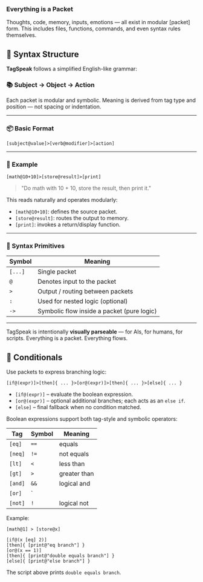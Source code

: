 ### Everything is a Packet

Thoughts, code, memory, inputs, emotions — all exist in modular \[packet] form.
This includes files, functions, commands, and even syntax rules themselves.

## 🧠 Syntax Structure

**TagSpeak** follows a simplified English-like grammar:

### 📚 Subject → Object → Action

Each packet is modular and symbolic. Meaning is derived from tag type and position — not spacing or indentation.

---

### 📦 Basic Format

```
[subject@value]>[verb@modifier]>[action]
```

---

### 🔹 Example

```
[math@10+10]>[store@result]>[print]
```

> "Do math with 10 + 10, store the result, then print it."

This reads naturally and operates modularly:

* `[math@10+10]`: defines the source packet.
* `[store@result]`: routes the output to memory.
* `[print]`: invokes a return/display function.

---

### 🧰 Syntax Primitives

| Symbol  | Meaning                                    |
| ------- | ------------------------------------------ |
| `[...]` | Single packet                              |
| `@`     | Denotes input to the packet                |
| `>`     | Output / routing between packets           |
| `:`     | Used for nested logic (optional)           |
| `->`    | Symbolic flow inside a packet (pure logic) |

---

TagSpeak is intentionally **visually parseable** — for AIs, for humans, for scripts. Everything is a packet. Everything flows.

## 🔀 Conditionals

Use packets to express branching logic:

```
[if@(expr)]>[then]{ ... }>[or@(expr)]>[then]{ ... }>[else]{ ... }
```

* `[if@(expr)]` – evaluate the boolean expression.
* `[or@(expr)]` – optional additional branches; each acts as an `else if`.
* `[else]` – final fallback when no condition matched.

Boolean expressions support both tag-style and symbolic operators:

| Tag     | Symbol | Meaning |
| ------- | ------ | ------- |
| `[eq]`  | `==`   | equals  |
| `[neq]` | `!=`   | not equals |
| `[lt]`  | `<`    | less than |
| `[gt]`  | `>`    | greater than |
| `[and]` | `&&`   | logical and |
| `[or]`  | `||`   | logical or |
| `[not]` | `!`    | logical not |

Example:

```
[math@1] > [store@x]

[if@(x [eq] 2)]
[then]{ [print@"eq branch"] }
[or@(x == 1)]
[then]{ [print@"double equals branch"] }
[else]{ [print@"else branch"] }
```

The script above prints `double equals branch`.
